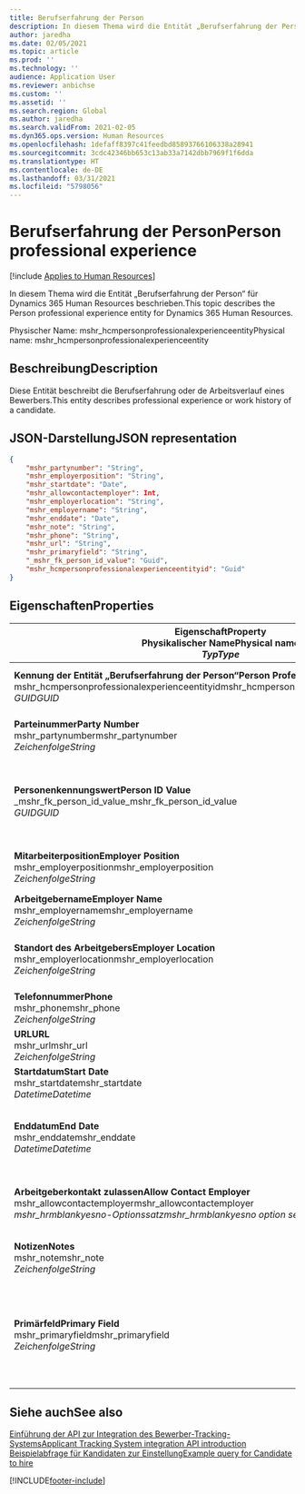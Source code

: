 ```yaml
---
title: Berufserfahrung der Person
description: In diesem Thema wird die Entität „Berufserfahrung der Person“ für Dynamics 365 Human Resources beschrieben.
author: jaredha
ms.date: 02/05/2021
ms.topic: article
ms.prod: ''
ms.technology: ''
audience: Application User
ms.reviewer: anbichse
ms.custom: ''
ms.assetid: ''
ms.search.region: Global
ms.author: jaredha
ms.search.validFrom: 2021-02-05
ms.dyn365.ops.version: Human Resources
ms.openlocfilehash: 1defaff8397c41feedbd85893766106338a28941
ms.sourcegitcommit: 3cdc42346bb653c13ab33a7142dbb7969f1f6dda
ms.translationtype: HT
ms.contentlocale: de-DE
ms.lasthandoff: 03/31/2021
ms.locfileid: "5798056"
---
```

# <a name="person-professional-experience"></a><span data-ttu-id="11eb8-103">Berufserfahrung der Person</span><span class="sxs-lookup"><span data-stu-id="11eb8-103">Person professional experience</span></span>

[!include [Applies to Human Resources](../includes/applies-to-hr.md)]

<span data-ttu-id="11eb8-104">In diesem Thema wird die Entität „Berufserfahrung der Person“ für Dynamics 365 Human Resources beschrieben.</span><span class="sxs-lookup"><span data-stu-id="11eb8-104">This topic describes the Person professional experience entity for Dynamics 365 Human Resources.</span></span>

<span data-ttu-id="11eb8-105">Physischer Name: mshr_hcmpersonprofessionalexperienceentity</span><span class="sxs-lookup"><span data-stu-id="11eb8-105">Physical name: mshr_hcmpersonprofessionalexperienceentity</span></span>

## <a name="description"></a><span data-ttu-id="11eb8-106">Beschreibung</span><span class="sxs-lookup"><span data-stu-id="11eb8-106">Description</span></span>

<span data-ttu-id="11eb8-107">Diese Entität beschreibt die Berufserfahrung oder de Arbeitsverlauf eines Bewerbers.</span><span class="sxs-lookup"><span data-stu-id="11eb8-107">This entity describes professional experience or work history of a candidate.</span></span>

## <a name="json-representation"></a><span data-ttu-id="11eb8-108">JSON-Darstellung</span><span class="sxs-lookup"><span data-stu-id="11eb8-108">JSON representation</span></span>

```json
{
    "mshr_partynumber": "String",
    "mshr_employerposition": "String",
    "mshr_startdate": "Date",
    "mshr_allowcontactemployer": Int,
    "mshr_employerlocation": "String",
    "mshr_employername": "String",
    "mshr_enddate": "Date",
    "mshr_note": "String",
    "mshr_phone": "String",
    "mshr_url": "String",
    "mshr_primaryfield": "String",
    "_mshr_fk_person_id_value": "Guid",
    "mshr_hcmpersonprofessionalexperienceentityid": "Guid"
}
```

## <a name="properties"></a><span data-ttu-id="11eb8-109">Eigenschaften</span><span class="sxs-lookup"><span data-stu-id="11eb8-109">Properties</span></span>

| <span data-ttu-id="11eb8-110">Eigenschaft</span><span class="sxs-lookup"><span data-stu-id="11eb8-110">Property</span></span><br><span data-ttu-id="11eb8-111">**Physikalischer Name**</span><span class="sxs-lookup"><span data-stu-id="11eb8-111">**Physical name**</span></span><br><span data-ttu-id="11eb8-112">**_Typ_**</span><span class="sxs-lookup"><span data-stu-id="11eb8-112">**_Type_**</span></span> | <span data-ttu-id="11eb8-113">Verwenden</span><span class="sxs-lookup"><span data-stu-id="11eb8-113">Use</span></span> | <span data-ttu-id="11eb8-114">Beschreibung</span><span class="sxs-lookup"><span data-stu-id="11eb8-114">Description</span></span> |
| --- | --- | --- |
| <span data-ttu-id="11eb8-115">**Kennung der Entität „Berufserfahrung der Person“**</span><span class="sxs-lookup"><span data-stu-id="11eb8-115">**Person Professional Experience Entity ID**</span></span><br><span data-ttu-id="11eb8-116">mshr_hcmpersonprofessionalexperienceentityid</span><span class="sxs-lookup"><span data-stu-id="11eb8-116">mshr_hcmpersonprofessionalexperienceentityid</span></span><br><span data-ttu-id="11eb8-117">*GUID*</span><span class="sxs-lookup"><span data-stu-id="11eb8-117">*GUID*</span></span> | <span data-ttu-id="11eb8-118">Schreibgeschützt</span><span class="sxs-lookup"><span data-stu-id="11eb8-118">Read-only</span></span><br><span data-ttu-id="11eb8-119">Erforderlich</span><span class="sxs-lookup"><span data-stu-id="11eb8-119">Required</span></span> | <span data-ttu-id="11eb8-120">Vom System generierter eindeutiger Bezeichner für den Entitätsdatensatz.</span><span class="sxs-lookup"><span data-stu-id="11eb8-120">System-generated unique identifier for the entity record.</span></span> |
| <span data-ttu-id="11eb8-121">**Parteinummer**</span><span class="sxs-lookup"><span data-stu-id="11eb8-121">**Party Number**</span></span><br><span data-ttu-id="11eb8-122">mshr_partynumber</span><span class="sxs-lookup"><span data-stu-id="11eb8-122">mshr_partynumber</span></span><br><span data-ttu-id="11eb8-123">*Zeichenfolge*</span><span class="sxs-lookup"><span data-stu-id="11eb8-123">*String*</span></span> | <span data-ttu-id="11eb8-124">Lesen/Schreiben</span><span class="sxs-lookup"><span data-stu-id="11eb8-124">Read/write</span></span><br><span data-ttu-id="11eb8-125">Erforderlich</span><span class="sxs-lookup"><span data-stu-id="11eb8-125">Required</span></span> | <span data-ttu-id="11eb8-126">Der eindeutige Bezeichner des Personendatensatzes für den Kandidaten.</span><span class="sxs-lookup"><span data-stu-id="11eb8-126">Unique identifier of the person record for the candidate.</span></span> |
| <span data-ttu-id="11eb8-127">**Personenkennungswert**</span><span class="sxs-lookup"><span data-stu-id="11eb8-127">**Person ID Value**</span></span><br><span data-ttu-id="11eb8-128">_mshr_fk_person_id_value</span><span class="sxs-lookup"><span data-stu-id="11eb8-128">_mshr_fk_person_id_value</span></span><br><span data-ttu-id="11eb8-129">*GUID*</span><span class="sxs-lookup"><span data-stu-id="11eb8-129">*GUID*</span></span> | <span data-ttu-id="11eb8-130">Schreibgeschützt</span><span class="sxs-lookup"><span data-stu-id="11eb8-130">Read-only</span></span><br><span data-ttu-id="11eb8-131">Erforderlich</span><span class="sxs-lookup"><span data-stu-id="11eb8-131">Required</span></span><br><span data-ttu-id="11eb8-132">Fremdschlüssel: mshr_dirpersonentityid von mshr_dirpersonentity</span><span class="sxs-lookup"><span data-stu-id="11eb8-132">Foreign key: mshr_dirpersonentityid of mshr_dirpersonentity</span></span> | <span data-ttu-id="11eb8-133">Vom System generierter eindeutiger Bezeichner des Personenentitätsdatensatzes.</span><span class="sxs-lookup"><span data-stu-id="11eb8-133">System-generated unique identifier of the person entity record.</span></span> |
| <span data-ttu-id="11eb8-134">**Mitarbeiterposition**</span><span class="sxs-lookup"><span data-stu-id="11eb8-134">**Employer Position**</span></span><br><span data-ttu-id="11eb8-135">mshr_employerposition</span><span class="sxs-lookup"><span data-stu-id="11eb8-135">mshr_employerposition</span></span><br><span data-ttu-id="11eb8-136">*Zeichenfolge*</span><span class="sxs-lookup"><span data-stu-id="11eb8-136">*String*</span></span> | <span data-ttu-id="11eb8-137">Lesen/Schreiben</span><span class="sxs-lookup"><span data-stu-id="11eb8-137">Read/write</span></span><br><span data-ttu-id="11eb8-138">Erforderlich</span><span class="sxs-lookup"><span data-stu-id="11eb8-138">Required</span></span> | <span data-ttu-id="11eb8-139">Der Positionstitel, den der Kandidat während seiner Beschäftigung innehat.</span><span class="sxs-lookup"><span data-stu-id="11eb8-139">The position title held by the candidate while under employment.</span></span> |
| <span data-ttu-id="11eb8-140">**Arbeitgebername**</span><span class="sxs-lookup"><span data-stu-id="11eb8-140">**Employer Name**</span></span><br><span data-ttu-id="11eb8-141">mshr_employername</span><span class="sxs-lookup"><span data-stu-id="11eb8-141">mshr_employername</span></span><br><span data-ttu-id="11eb8-142">*Zeichenfolge*</span><span class="sxs-lookup"><span data-stu-id="11eb8-142">*String*</span></span> | <span data-ttu-id="11eb8-143">Lesen/Schreiben</span><span class="sxs-lookup"><span data-stu-id="11eb8-143">Read/write</span></span><br><span data-ttu-id="11eb8-144">Erforderlich</span><span class="sxs-lookup"><span data-stu-id="11eb8-144">Required</span></span> | <span data-ttu-id="11eb8-145">Der Name des Arbeitgebers.</span><span class="sxs-lookup"><span data-stu-id="11eb8-145">The name of the employer.</span></span> |
| <span data-ttu-id="11eb8-146">**Standort des Arbeitgebers**</span><span class="sxs-lookup"><span data-stu-id="11eb8-146">**Employer Location**</span></span><br><span data-ttu-id="11eb8-147">mshr_employerlocation</span><span class="sxs-lookup"><span data-stu-id="11eb8-147">mshr_employerlocation</span></span><br><span data-ttu-id="11eb8-148">*Zeichenfolge*</span><span class="sxs-lookup"><span data-stu-id="11eb8-148">*String*</span></span> | <span data-ttu-id="11eb8-149">Lesen/Schreiben</span><span class="sxs-lookup"><span data-stu-id="11eb8-149">Read/write</span></span><br><span data-ttu-id="11eb8-150">Optional</span><span class="sxs-lookup"><span data-stu-id="11eb8-150">Optional</span></span> | <span data-ttu-id="11eb8-151">Der Standort des Arbeitgebers.</span><span class="sxs-lookup"><span data-stu-id="11eb8-151">The employer’s location.</span></span> <span data-ttu-id="11eb8-152">Maximale Länge: 60.</span><span class="sxs-lookup"><span data-stu-id="11eb8-152">Max length: 60.</span></span> <span data-ttu-id="11eb8-153">Kein bestimmtes Format definiert oder erforderlich.</span><span class="sxs-lookup"><span data-stu-id="11eb8-153">No specific format defined or required.</span></span> |
| <span data-ttu-id="11eb8-154">**Telefonnummer**</span><span class="sxs-lookup"><span data-stu-id="11eb8-154">**Phone**</span></span><br><span data-ttu-id="11eb8-155">mshr_phone</span><span class="sxs-lookup"><span data-stu-id="11eb8-155">mshr_phone</span></span><br><span data-ttu-id="11eb8-156">*Zeichenfolge*</span><span class="sxs-lookup"><span data-stu-id="11eb8-156">*String*</span></span> | <span data-ttu-id="11eb8-157">Lesen/Schreiben</span><span class="sxs-lookup"><span data-stu-id="11eb8-157">Read/write</span></span><br><span data-ttu-id="11eb8-158">Optional</span><span class="sxs-lookup"><span data-stu-id="11eb8-158">Optional</span></span> | <span data-ttu-id="11eb8-159">Die Telefonnummer des Arbeitgebers.</span><span class="sxs-lookup"><span data-stu-id="11eb8-159">The employer’s phone number.</span></span> |
| <span data-ttu-id="11eb8-160">**URL**</span><span class="sxs-lookup"><span data-stu-id="11eb8-160">**URL**</span></span><br><span data-ttu-id="11eb8-161">mshr_url</span><span class="sxs-lookup"><span data-stu-id="11eb8-161">mshr_url</span></span><br><span data-ttu-id="11eb8-162">*Zeichenfolge*</span><span class="sxs-lookup"><span data-stu-id="11eb8-162">*String*</span></span> | <span data-ttu-id="11eb8-163">Lesen/Schreiben</span><span class="sxs-lookup"><span data-stu-id="11eb8-163">Read/write</span></span><br><span data-ttu-id="11eb8-164">Optional</span><span class="sxs-lookup"><span data-stu-id="11eb8-164">Optional</span></span> | <span data-ttu-id="11eb8-165">Die URL der Website des Arbeitgebers.</span><span class="sxs-lookup"><span data-stu-id="11eb8-165">The URL of the employer’s website.</span></span> |
| <span data-ttu-id="11eb8-166">**Startdatum**</span><span class="sxs-lookup"><span data-stu-id="11eb8-166">**Start Date**</span></span><br><span data-ttu-id="11eb8-167">mshr_startdate</span><span class="sxs-lookup"><span data-stu-id="11eb8-167">mshr_startdate</span></span><br><span data-ttu-id="11eb8-168">*Datetime*</span><span class="sxs-lookup"><span data-stu-id="11eb8-168">*Datetime*</span></span> | <span data-ttu-id="11eb8-169">Lesen/Schreiben</span><span class="sxs-lookup"><span data-stu-id="11eb8-169">Read/write</span></span><br><span data-ttu-id="11eb8-170">Erforderlich</span><span class="sxs-lookup"><span data-stu-id="11eb8-170">Required</span></span> | <span data-ttu-id="11eb8-171">Das Startdatum der Anstellung des Kandidaten.</span><span class="sxs-lookup"><span data-stu-id="11eb8-171">The start date of the candidate’s employment.</span></span> |
| <span data-ttu-id="11eb8-172">**Enddatum**</span><span class="sxs-lookup"><span data-stu-id="11eb8-172">**End Date**</span></span><br><span data-ttu-id="11eb8-173">mshr_enddate</span><span class="sxs-lookup"><span data-stu-id="11eb8-173">mshr_enddate</span></span><br><span data-ttu-id="11eb8-174">*Datetime*</span><span class="sxs-lookup"><span data-stu-id="11eb8-174">*Datetime*</span></span> | <span data-ttu-id="11eb8-175">Lesen/Schreiben</span><span class="sxs-lookup"><span data-stu-id="11eb8-175">Read/write</span></span><br><span data-ttu-id="11eb8-176">Optional</span><span class="sxs-lookup"><span data-stu-id="11eb8-176">Optional</span></span> | <span data-ttu-id="11eb8-177">Das Enddatum der Anstellung des Kandidaten oder null, wenn der Kandidat noch hier beschäftigt ist.</span><span class="sxs-lookup"><span data-stu-id="11eb8-177">The end date of the candidate’s employment, or null if the candidate is still employed here.</span></span> |
| <span data-ttu-id="11eb8-178">**Arbeitgeberkontakt zulassen**</span><span class="sxs-lookup"><span data-stu-id="11eb8-178">**Allow Contact Employer**</span></span><br><span data-ttu-id="11eb8-179">mshr_allowcontactemployer</span><span class="sxs-lookup"><span data-stu-id="11eb8-179">mshr_allowcontactemployer</span></span><br><span data-ttu-id="11eb8-180">*mshr_hrmblankyesno-Optionssatz*</span><span class="sxs-lookup"><span data-stu-id="11eb8-180">*mshr_hrmblankyesno option set*</span></span> | <span data-ttu-id="11eb8-181">Lesen/Schreiben</span><span class="sxs-lookup"><span data-stu-id="11eb8-181">Read/write</span></span><br><span data-ttu-id="11eb8-182">Optional</span><span class="sxs-lookup"><span data-stu-id="11eb8-182">Optional</span></span> | <span data-ttu-id="11eb8-183">Gibt an, ob der Kandidat die Kontaktaufnahme mit dem vorherigen Arbeitgeber zulässt.</span><span class="sxs-lookup"><span data-stu-id="11eb8-183">Signifies whether the candidate allows contacting the previous employer.</span></span> |
| <span data-ttu-id="11eb8-184">**Notizen**</span><span class="sxs-lookup"><span data-stu-id="11eb8-184">**Notes**</span></span><br><span data-ttu-id="11eb8-185">mshr_note</span><span class="sxs-lookup"><span data-stu-id="11eb8-185">mshr_note</span></span><br><span data-ttu-id="11eb8-186">*Zeichenfolge*</span><span class="sxs-lookup"><span data-stu-id="11eb8-186">*String*</span></span> | <span data-ttu-id="11eb8-187">Lesen/Schreiben</span><span class="sxs-lookup"><span data-stu-id="11eb8-187">Read/write</span></span><br><span data-ttu-id="11eb8-188">Optional</span><span class="sxs-lookup"><span data-stu-id="11eb8-188">Optional</span></span> | <span data-ttu-id="11eb8-189">Hinweise zur Verwendung durch den Personalvermittler oder Einstellungsmanager.</span><span class="sxs-lookup"><span data-stu-id="11eb8-189">Notes for use by the recruiter or hiring manager.</span></span> |
| <span data-ttu-id="11eb8-190">**Primärfeld**</span><span class="sxs-lookup"><span data-stu-id="11eb8-190">**Primary Field**</span></span><br><span data-ttu-id="11eb8-191">mshr_primaryfield</span><span class="sxs-lookup"><span data-stu-id="11eb8-191">mshr_primaryfield</span></span><br><span data-ttu-id="11eb8-192">*Zeichenfolge*</span><span class="sxs-lookup"><span data-stu-id="11eb8-192">*String*</span></span> | <span data-ttu-id="11eb8-193">Schreibgeschützt</span><span class="sxs-lookup"><span data-stu-id="11eb8-193">Read-only</span></span><br><span data-ttu-id="11eb8-194">Erforderlich</span><span class="sxs-lookup"><span data-stu-id="11eb8-194">Required</span></span> | <span data-ttu-id="11eb8-195">Feld, das als ein primärer Bezeichner des Entitätsdatensatzes verwendet wird.</span><span class="sxs-lookup"><span data-stu-id="11eb8-195">Field used as a primary identifier of the entity record.</span></span> <span data-ttu-id="11eb8-196">Kombination aus Parteinummer, Startdatum, Arbeitgeberposition und Name des Arbeitgebers.</span><span class="sxs-lookup"><span data-stu-id="11eb8-196">Combination of party number, start date, employer position, and employer name.</span></span> |

## <a name="see-also"></a><span data-ttu-id="11eb8-197">Siehe auch</span><span class="sxs-lookup"><span data-stu-id="11eb8-197">See also</span></span>

[<span data-ttu-id="11eb8-198">Einführung der API zur Integration des Bewerber-Tracking-Systems</span><span class="sxs-lookup"><span data-stu-id="11eb8-198">Applicant Tracking System integration API introduction</span></span>](hr-admin-integration-ats-api-introduction.md)<br>
[<span data-ttu-id="11eb8-199">Beispielabfrage für Kandidaten zur Einstellung</span><span class="sxs-lookup"><span data-stu-id="11eb8-199">Example query for Candidate to hire</span></span>](hr-admin-integration-ats-api-candidate-to-hire-example-query.md)



[!INCLUDE[footer-include](../includes/footer-banner.md)]
